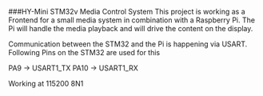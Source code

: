###HY-Mini STM32v Media Control System
This project is working as a Frontend for a small media
system in combination with a Raspberry Pi. The Pi will 
handle the media playback and will drive the content on the
display.

Communication between the STM32 and the Pi is happening via USART.
Following Pins on the STM32 are used for this

PA9  -> USART1_TX
PA10 -> USART1_RX

Working at 115200 8N1